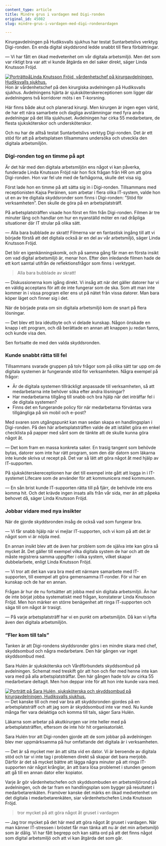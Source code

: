 ```yaml
---
content_type: article
title: Mindre grus i vardagen med Digi-ronden
original_id: 45082
slug: mindre-grus-i-vardagen-med-digi-rondenardagen

---
```


[](https://www.suntarbetsliv.se/wp-content/uploads/2020/02/200x220-hudiksvall-linda-knutsson-foto-mats-andersson.jpg)

Kirurgavdelningen på Hudiksvalls sjukhus har testat Suntarbetslivs verktyg Digi-ronden. En enda digital skyddsrond ledde snabbt till flera förbättringar.

— Vi har fått en ökad medvetenhet om vår digitala arbetsmiljö. Men det som var riktigt bra var att vi kunde åtgärda en del saker direkt, säger Linda Knutsson Fröjd.

[![PorträttpåLinda Knutsson Fröjd, vårdenhetschef på kirurgavdelningen, Hudiksvalls sjukhus.](https://www.suntarbetsliv.se/wp-content/uploads/2020/02/200x220-hudiksvall-linda-knutsson-foto-mats-andersson.jpg)](https://www.suntarbetsliv.se/wp-content/uploads/2020/02/200x220-hudiksvall-linda-knutsson-foto-mats-andersson.jpg)Hon är vårdenhetschef på den kirurgiska avdelningen på Hudiksvalls sjukhus. Avdelningens hjärta är sjuksköterskereceptionen som ligger där avdelningens två korridorer möts i en T-korsning.

Här finns både akut och planerad kirurgi. Men kirurgen är ingen egen värld, de har ett nära samarbete och dagliga avstämningar med fyra andra avdelningar på det lilla sjukhuset. Avdelningen har cirka 55 medarbetare, de flesta sjuksköterskor och undersköterskor.

Och nu har de alltså testat Suntarbetslivs verktyg Digi-ronden. Det är ett stöd för att på arbetsplatsen tillsammans undersöka och utveckla den digitala arbetsmiljön.

### Digi-ronden tog en timme på apt

Är det här med den digitala arbetsmiljön ens något vi kan påverka, funderade Linda Knutsson Fröjd när hon fick frågan från HR om att göra Digi-ronden. Hon var fel ute med de farhågorna, skulle det visa sig.

Först lade hon en timme på att sätta sig in i Digi-ronden. Tillsammans med receptionisten Kajsa Peräinen, som arbetar i flera olika IT-system, valde hon ut en av tre digitala skyddsronder som finns i Digi-ronden: ”Stöd för verksamheten”. Den skulle de göra på en arbetsplatsträff.

På arbetsplatsträffen visade hon först en film från Digi-ronden. Filmen är tre minuter lång och handlar om hur en nyanställd möter en rad dråpliga situationer där IT strular på olika sätt.

— Alla bara bubblade av skratt! Filmerna var en fantastisk ingång till att vi började förstå att det digitala också är en del av vår arbetsmiljö, säger Linda Knutsson Fröjd.

Det blir en igenkänningskomik, och på samma gång får man en första insikt om vad digital arbetsmiljö är, menar hon. Efter den inledande filmen hade de ett kort samtal utifrån de reflektionsfrågor som finns i verktyget.

> Alla bara bubblade av skratt!

— Diskussionerna kom igång direkt. Vi insåg att när det gäller datorer har vi en väldig acceptans för att de inte fungerar som de ska. Som att man inte kommer in i vissa program eller ens ut på nätet från vissa datorer. Man bara köper läget och finner sig i det.

När de började prata om sin digitala arbetsmiljö kom de snart på flera lösningar.

— Det blev ett bra idéutbyte och vi delade kunskap. Någon önskade en knapp i ett program, och då berättade en annan att knappen ju redan fanns, och kunde visa den.

Sen fortsatte de med den valda skyddsronden.

### Kunde snabbt rätta till fel

Tillsammans svarade gruppen på tolv frågor som på olika sätt tar upp om de digitala systemen är fungerande stöd för verksamheten. Några exempel på frågor:

*   Är de digitala systemen tillräckligt anpassade till verksamheten, så att medarbetarna inte behöver söka efter andra lösningar?
*   Har medarbetarna tillgång till snabb och bra hjälp när det inträffar fel i de digitala systemen?
*   Finns det en fungerande policy för när medarbetarna förväntas vara tillgängliga på sin mobil och e-post?

Med svaren som utgångspunkt kan man sedan skapa en handlingsplan i Digi-ronden. På den här arbetsplatsträffen valde de att istället göra en enkel checklista på papper med sånt som de tänkte att de skulle kunna göra något åt.

— Det kom fram en massa konkreta saker. En trasig tangent som behövde bytas, datorer som inte har rätt program, som den där datorn som läkarna inte kunde skriva ut recept på. Det var så lätt att göra något åt med hjälp av IT-supporten.

På sjuksköterskereceptionen har det till exempel inte gått att logga in i IT-systemet Lifecare som de använder för att kommunicera med kommunen.

— En sån brist kunde IT-supporten rätta till på fjärr, de behövde inte ens komma hit. Och det krävde ingen insats alls från vår sida, mer än att påpeka behovet då, säger Linda Knutsson Fröjd.

### Jobbar vidare med nya insikter

När de gjorde skyddsronden insåg de också vad som fungerar bra.

— Vi får snabb hjälp när vi mejlar IT-supporten, och vi kom på att det är något som vi är nöjda med.

En annan insikt blev att de även har problem som de själva inte kan göra så mycket åt. Det gäller till exempel vilka digitala system de har och att de måste registrera samma uppgifter i olika system, vilket skapar dubbelarbete, enligt Linda Knutsson Fröjd.

— Vi tror att det kan vara bra med ett närmare samarbete med IT-supporten, till exempel att göra gemensamma IT-ronder. För vi har en kunskap och de har en annan.

Frågan är hur de nu fortsätter att jobba med sin digitala arbetsmiljö. Än har de inte börjat jobba systematiskt med frågan, konstaterar Linda Knutsson Fröjd. Men hon märker en större benägenhet att ringa IT-supporten och säga till om något är trasigt.

— På varje arbetsplatsträff har vi en punkt om arbetsmiljön. Då kan vi lyfta även den digitala arbetsmiljön.

### “Fler kom till tals”

Tanken är att Digi-rondens skyddsronder görs i en mindre skara med chef, skyddsombud och några medarbetare. Den här gången var inget skyddsombud med.

Sara Hulén är sjuksköterska och Vårdförbundets skyddsombud på avdelningen. Schemat med treskift gör att hon och fler med henne inte kan vara med på alla arbetsplatsträffar. Den här gången hade tolv av cirka 55 medarbetare deltagit. Men hon deppar inte för att hon inte kunde vara med.

[![Porträtt på Sara Hulén, sjuksköterska och skyddsombud på kirurgavdelningen, Hudiksvalls sjukhus.](https://www.suntarbetsliv.se/wp-content/uploads/2020/02/200x220-hudiksvall-sara-hulen-foto-mats-andersson.jpg)](https://www.suntarbetsliv.se/wp-content/uploads/2020/02/200x220-hudiksvall-sara-hulen-foto-mats-andersson.jpg)— Det kanske till och med var bra att skyddsronden gjordes på en arbetsplatsträff och att jag som är skyddsombud inte var med. Nu kunde många fler vara delaktiga och komma till tals, säger Sara Hulén.

Läkarna som arbetar på akutkirurgen var inte heller med på arbetsplatsträffen, eftersom de inte hör hit organisatoriskt.

Sara Hulén tror att Digi-ronden gjorde att de som jobbar på avdelningen blev mer uppmärksamma på hur omfattande det digitala är i verksamheten.

— Det är så mycket mer än att sitta vid en dator. Vi är beroende av digitala stöd och tar vi inte tag i problemen direkt så skapar det bara merjobb. Därför är det så mycket bättre att lägga några minuter på att ringa IT-supporten när något krånglar, än att bara lösa problemet i stunden genom att gå till en annan dator eller kopiator.

Varje år gör vårdenhetschefen och skyddsombuden en arbetsmiljörond på avdelningen, och de tar fram en handlingsplan som bygger på resultatet i medarbetarenkäten. Framöver kanske det märks en ökad medvetenhet om det digitala i medarbetarenkäten, siar vårdenhetschefen Linda Knutsson Fröjd.

> tror mycket på att göra något åt gruset i vardagen

— Jag tror mycket på det här med att göra något åt gruset i vardagen. När man känner IT-stressen i bröstet får man tänka att nu är det min arbetsmiljö som är dålig. Vi har fått begrepp och kan sätta ord på att det finns något som digital arbetsmiljö och att vi kan åtgärda det som går.

